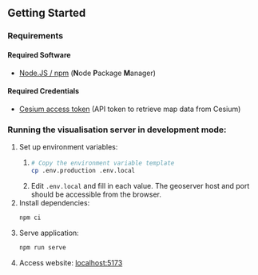 ## Getting Started

### Requirements

#### Required Software

* [Node.JS / npm](https://nodejs.org) (**N**ode **P**ackage **M**anager)

#### Required Credentials

* [Cesium access token](https://cesium.com/ion/tokens) (API token to retrieve map data from Cesium)

### Running the visualisation server in development mode:
1. Set up environment variables:
   1. ```bash
      # Copy the environment variable template
      cp .env.production .env.local
      ```
   1. Edit `.env.local` and fill in each value. The geoserver host and port should be accessible from the browser.
1. Install dependencies:
   ```bash
   npm ci
   ```
1. Serve application:
   ```bash
   npm run serve
   ```
1. Access website: [localhost:5173](https://localhost:8080)
